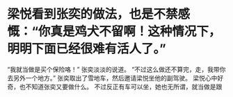 # 梁悦看到张奕的做法，也是不禁感慨：“你真是鸡犬不留啊！这种情况下，明明下面已经很难有活人了。”
“我就当做是买个保险咯！”
张奕淡淡的说道。
“不过这么做还不算完，走，我带你去另外一个地方。”
张奕取出了雪地车，然后邀请梁悦坐他的副驾驶。
梁悦心中好奇，也不知道张奕又要做什么。
不过反正有车可以坐，她也无所谓，就当做是跟


